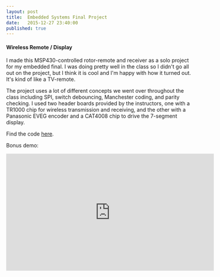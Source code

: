 ```yaml
---
layout: post
title: 	Embedded Systems Final Project
date:   2015-12-27 23:40:00
published: true
---
```


#### Wireless Remote / Display

I made this MSP430-controlled rotor-remote and receiver as a solo project for my embedded final. I was doing pretty well in the class so I didn't go all out on the project, but I think it is cool and I'm happy with how it turned out. It's kind of like a TV-remote.

The project uses a lot of different concepts we went over throughout the class including SPI, switch debouncing, Manchester coding, and parity checking. I used two header boards provided by the instructors, one with a TR1000 chip for wireless transmission and receiving, and the other with a Panasonic EVEG encoder and a CAT4008 chip to drive the 7-segment display.  

Find the code [here](https://github.com/ajvarshneya/embedded_final).

Bonus demo:
<iframe width="560" height="315" src="https://www.youtube.com/embed/w3mtzS2CWrI?version=3&vq=hd1080" frameborder="0" allowfullscreen></iframe>
